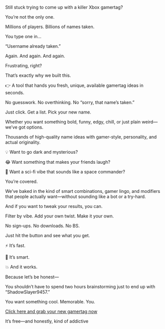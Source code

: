 Still stuck trying to come up with a killer Xbox gamertag?

You’re not the only one.

Millions of players. Billions of names taken.

You type one in…

“Username already taken.”

Again. And again. And again.

Frustrating, right?

That’s exactly why we built this.

👉 A tool that hands you fresh, unique, available gamertag ideas in seconds.

No guesswork. No overthinking. No “sorry, that name’s taken.”

Just click. Get a list. Pick your new name.

Whether you want something bold, funny, edgy, chill, or just plain weird—we’ve got options.

Thousands of high-quality name ideas with gamer-style, personality, and actual originality.

💡 Want to go dark and mysterious?

😂 Want something that makes your friends laugh?

🚀 Want a sci-fi vibe that sounds like a space commander?

You’re covered.

We’ve baked in the kind of smart combinations, gamer lingo, and modifiers that people actually want—without sounding like a bot or a try-hard.

And if you want to tweak your results, you can.

Filter by vibe. Add your own twist. Make it your own.

No sign-ups. No downloads. No BS.

Just hit the button and see what you get.

⚡ It’s fast.

🧠 It’s smart.

💥 And it works.

Because let’s be honest—

You shouldn’t have to spend two hours brainstorming just to end up with “ShadowSlayer9457.”

You want something cool. Memorable. You.

[Click here and grab your new gamertag now](https://xboxgamertaggenerator.com/)

It’s free—and honestly, kind of addictive
